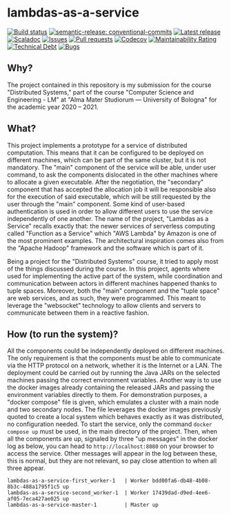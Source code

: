 # lambdas-as-a-service

[![Build status](https://github.com/cake-lier/lambdas-as-a-service/actions/workflows/release.yml/badge.svg)](https://github.com/cake-lier/lambdas-as-a-service/actions/workflows/release.yml)
[![semantic-release: conventional-commits](https://img.shields.io/badge/semantic--release-conventional_commits-e10098?logo=semantic-release)](https://github.com/semantic-release/semantic-release)
[![Latest release](https://img.shields.io/github/v/release/cake-lier/lambdas-as-a-service)](https://github.com/cake-lier/lambdas-as-a-service/releases/latest/)
[![Scaladoc](https://img.shields.io/github/v/release/cake-lier/lambdas-as-a-service?label=scaladoc)](https://cake-lier.github.io/lambdas-as-a-service/io/github/cakelier/laas)
[![Issues](https://img.shields.io/github/issues/cake-lier/lambdas-as-a-service)](https://github.com/cake-lier/lambdas-as-a-service/issues)
[![Pull requests](https://img.shields.io/github/issues-pr/cake-lier/lambdas-as-a-service)](https://github.com/cake-lier/lambdas-as-a-service/pulls)
[![Codecov](https://codecov.io/gh/cake-lier/lambdas-as-a-service/branch/main/graph/badge.svg?token=UX36N6CU78)](https://codecov.io/gh/cake-lier/lambdas-as-a-service)
[![Maintainability Rating](https://sonarcloud.io/api/project_badges/measure?project=cake-lier_lambdas-as-a-service&metric=sqale_rating)](https://sonarcloud.io/summary/new_code?id=cake-lier_lambdas-as-a-service)
[![Technical Debt](https://sonarcloud.io/api/project_badges/measure?project=cake-lier_lambdas-as-a-service&metric=sqale_index)](https://sonarcloud.io/summary/new_code?id=cake-lier_lambdas-as-a-service)
[![Bugs](https://sonarcloud.io/api/project_badges/measure?project=cake-lier_lambdas-as-a-service&metric=bugs)](https://sonarcloud.io/summary/new_code?id=cake-lier_lambdas-as-a-service)

## Why?

The project contained in this repository is my submission for the course "Distributed Systems,"
part of the course "Computer Science and Engineering - LM"
at "Alma Mater Studiorum — University of Bologna" for the academic year 2020 – 2021.

## What?

This project implements a prototype for a service of distributed computation.
This means that it can be configured to be deployed on different machines,
which can be part of the same cluster, but it is not mandatory.
The "main" component of the service will be able, under user command,
to ask the components dislocated in the other machines where to allocate a given executable.
After the negotiation, the "secondary"
component that has accepted the allocation job it will be responsible also for the execution of said executable,
which will be still requested by the user through the "main" component.
Some kind of user-based authentication is used
in order to allow different users to use the service independently of one another.
The name of the project, "Lambdas as a Service" recalls exactly that:
the newer services of serverless computing called "Function as a Service"
which "AWS Lambda" by Amazon is one of the most prominent examples.
The architectural inspiration comes also from the "Apache Hadoop" framework and the software which is part of it.

Being a project for the "Distributed Systems" course, it tried to apply most of the things discussed during the course.
In this project, agents where used for implementing the active part of the system,
while coordination and communication between actors in different machines happened thanks to tuple spaces.
Moreover, both the "main" component and the "tuple space" are web services, and as such, they were programmed.
This meant to leverage the "websocket"
technology to allow clients and servers to communicate between them in a reactive fashion.

## How (to run the system)?

All the components could be independently deployed on different machines.
The only requirement is that the components must be able to communicate via the HTTP protocol on a network,
whether it is the Internet or a LAN.
The deployment could be carried out
by running the Java JARs on the selected machines passing the correct environment variables.
Another way is
to use the docker images already containing the released JARs and passing the environment variables directly to them.
For demonstration purposes, a "docker compose" file is given,
which emulates a cluster with a main node and two secondary nodes.
The file leverages the docker images
previously quoted to create a local system which behaves exactly as it was distributed,
no configuration needed.
To start the service, only the command ```docker compose up``` must be used, in the main directory of the project.
Then, when all the components are up, signaled by three "up messages" in the docker log as below,
you can head to ```http://localhost:8080``` on your browser to access the service.
Other messages will appear in the log between these, this is normal,
but they are not relevant, so pay close attention to when all three appear.

```
lambdas-as-a-service-first_worker-1   | Worker bdd00fa6-db48-4b08-8b3c-488a1795f1c5 up
lambdas-as-a-service-second_worker-1  | Worker 17439dad-d9ed-4ee6-af05-7eca427ae025 up
lambdas-as-a-service-master-1         | Master up
```
